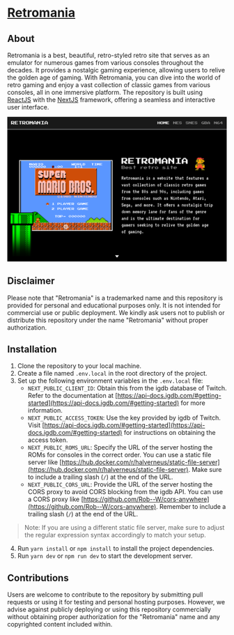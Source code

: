 # [Retromania](https://retromania.vercel.app)

## About
Retromania is a best, beautiful, retro-styled retro site that serves as an emulator for numerous games from various consoles throughout the decades. It provides a nostalgic gaming experience, allowing users to relive the golden age of gaming. With Retromania, you can dive into the world of retro gaming and enjoy a vast collection of classic games from various consoles, all in one immersive platform. The repository is built using [ReactJS](https://react.dev/blog/2023/03/16/introducing-react-dev) with the [NextJS](https://nextjs.org) framework, offering a seamless and interactive user interface.

<img src="public/assets/images/preview.PNG" width="512">

## Disclaimer
Please note that "Retromania" is a trademarked name and this repository is provided for personal and educational purposes only. It is not intended for commercial use or public deployment. We kindly ask users not to publish or distribute this repository under the name "Retromania" without proper authorization.

## Installation

1. Clone the repository to your local machine.
2. Create a file named `.env.local` in the root directory of the project.
3. Set up the following environment variables in the `.env.local` file:
   - `NEXT_PUBLIC_CLIENT_ID`: Obtain this from the igdb database of Twitch. Refer to the documentation at [https://api-docs.igdb.com/#getting-started](https://api-docs.igdb.com/#getting-started) for more information.
   - `NEXT_PUBLIC_ACCESS_TOKEN`: Use the key provided by igdb of Twitch. Visit [https://api-docs.igdb.com/#getting-started](https://api-docs.igdb.com/#getting-started) for instructions on obtaining the access token.
   - `NEXT_PUBLIC_ROMS_URL`: Specify the URL of the server hosting the ROMs for consoles in the correct order. You can use a static file server like [https://hub.docker.com/r/halverneus/static-file-server](https://hub.docker.com/r/halverneus/static-file-server). Make sure to include a trailing slash (`/`) at the end of the URL.
   - `NEXT_PUBLIC_CORS_URL`: Provide the URL of the server hosting the CORS proxy to avoid CORS blocking from the igdb API. You can use a CORS proxy like [https://github.com/Rob--W/cors-anywhere](https://github.com/Rob--W/cors-anywhere). Remember to include a trailing slash (`/`) at the end of the URL.

> Note: If you are using a different static file server, make sure to adjust the regular expression syntax accordingly to match your setup.
4. Run `yarn install` or `npm install` to install the project dependencies.
5. Run `yarn dev` or `npm run dev` to start the development server.

## Contributions
Users are welcome to contribute to the repository by submitting pull requests or using it for testing and personal hosting purposes. However, we advise against publicly deploying or using this repository commercially without obtaining proper authorization for the "Retromania" name and any copyrighted content included within.
